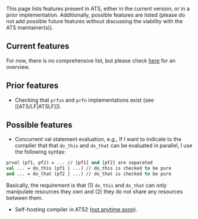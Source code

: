 This page lists features present in ATS, either in the current version, or in a prior implementation. Additionally, possible features are listed (please do not add possible future features without discussing the viability with the ATS maintainer(s)).

## Current features
For now, there is no comprehensive list, but please check [here](http://www.ats-lang.org/) for an overview.

## Prior features
* Checking that `prfun` and `prfn` implementations exist (see [[ATS/LF|ATSLF]]).

## Possible features
* Concurrent val statement evaluation, e.g., 
If I want to indicate to the compiler that that `do_this` and `do_that`
can be evaluated in parallel, I use the following syntax:
```ocaml
prval (pf1, pf2) = ... // [pf1] and [pf2] are separated
val ... = do_this (pf1 | ...) // do_this is checked to be pure
and ... = do_that (pf2 | ...) // do_that is checked to be pure
```
Basically, the requirement is that (1) `do_this` and `do_that` can
only manipulate resources they own and (2) they do not share
any resources between them.

* Self-hosting compiler in ATS2 ([not anytime soon](https://groups.google.com/d/msg/ats-lang-users/QIoMx1t6aLI/TAk7ugSsMB0J)).